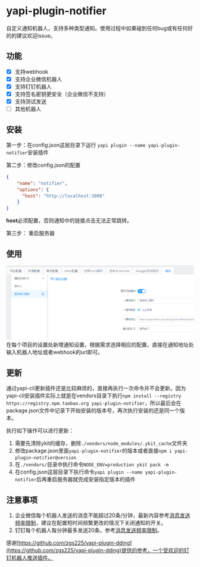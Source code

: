 yapi-plugin-notifier
===

自定义通知机器人，支持多种类型通知。使用过程中如果碰到任何bug或有任何好的的建议欢迎issue。

## 功能

- [x] 支持webhook
- [x] 支持企业微信机器人
- [x] 支持钉钉机器人
- [x] 支持签名密钥更安全（企业微信不支持）
- [x] 支持测试发送
- [ ] 其他机器人

## 安装

第一步：在config.json这层目录下运行 ```yapi plugin --name yapi-plugin-notifier```安装插件

第二步：修改config.json的配置

```json
{
    "name": "notifier",
    "options": {
      "host": "http://localhost:3000"
    }
}
```

**host**必须配置，否则通知中的链接点击无法正常跳转。

第三步： 重启服务器


## 使用

![配置](./screenshot/setting.png)
在每个项目的设置处新增通知设置，根据需求选择相应的配置，直接在通知地址处输入机器人地址或者webhook的url即可。

## 更新

通过yapi-cli更新插件还是比较麻烦的，直接再执行一次命令并不会更新。因为yapi-cli安装插件实际上就是在vendors目录下执行`npm install --registry https://registry.npm.taobao.org yapi-plugin-notifier`，所以最后会在package.json文件中记录下开始安装的版本号，再次执行安装的还是同一个版本。

执行如下操作可以进行更新：
1. 需要先清除ykit的缓存，删除`./vendors/node_modules/.ykit_cache`文件夹
2. 修改package.json里面`yapi-plugin-notifier`的版本或者直接`npm i yapi-plugin-notifier@version`
3. 在`./vendors/`目录中执行命令`NODE_ENV=production ykit pack -m`
4. 在config.json这层目录下执行命令`yapi plugin --name yapi-plugin-notifier`后再重启服务器就完成安装指定版本的插件

## 注意事项

1. 企业微信每个机器人发送的消息不能超过20条/分钟，最新内容参考[消息发送频率限制](https://work.weixin.qq.com/api/doc/90000/90136/91770#%E6%B6%88%E6%81%AF%E5%8F%91%E9%80%81%E9%A2%91%E7%8E%87%E9%99%90%E5%88%B6)，建议在配置短时间频繁更改的情况下关闭通知的开关。
2. 钉钉每个机器人每分钟最多发送20条，参考[消息发送频率限制](https://ding-doc.dingtalk.com/doc#/serverapi2/qf2nxq)。

感谢[https://github.com/zgs225/yapi-plugin-dding](https://github.com/zgs225/yapi-plugin-dding)提供的参考，一个受欢迎的钉钉机器人推送插件。
